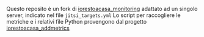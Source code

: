 Questo reposito è un fork di  [iorestoacasa_monitoring](https://github.com/iorestoacasa-work/iorestoacasa_monitoring)
adattato ad un singolo server, indicato nel file `jitsi_targets.yml`
Lo script per raccogliere le metriche e i relativi file Python provengono dal progetto [iorestoacasa_addmetrics](https://github.com/iorestoacasa-work/iorestoacasa_addmetrics)

